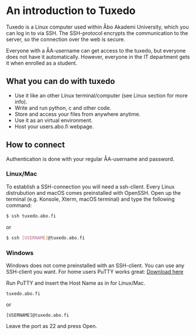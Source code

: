 # An introduction to Tuxedo

Tuxedo is a Linux computer used within Åbo Akademi University, which you can log in to via SSH.
The SSH-protocol encrypts the communication to the server, so the connection over the web is secure.

Everyone with a ÅA-username can get access to the tuxedo, but everyone does not have it automatically.
However, everyone in the IT department gets it when enrolled as a student.

## What you can do with tuxedo

* Use it like an other Linux terminal/computer (see Linux section for more info).
* Write and run python, c and other code.
* Store and access your files from anywhere anytime.
* Use it as an virtual environment.
* Host your users.abo.fi webpage.

## How to connect

Authentication is done with your regular ÅA-username and password.

### Linux/Mac

To establish a SSH-connection you will need a ssh-client. Every Linux distrubution and macOS comes preinstalled with OpenSSH.
Open up the terminal (e.g. Konsole, Xterm, macOS terminal) and type the following command:

```bash
$ ssh tuxedo.abo.fi
```

or

```bash
$ ssh [USERNAME]@tuxedo.abo.fi
```

### Windows

Windows does not come preinstalled with an SSH-client. You can use any SSH-client you want.
For home users PuTTY works great: [Download here](https://the.earth.li/~sgtatham/putty/)

Run PuTTY and insert the Host Name as in for Linux/Mac.

```text
tuxedo.abo.fi
```

or

```text
[USERNAME]@tuxedo.abo.fi
```

Leave the port as 22 and press Open.

